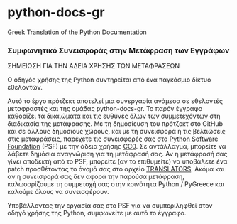 # python-docs-gr
Greek Translation of the Python Documentation

### Συμφωνητικό Συνεισφοράς στην Μετάφραση των Εγγράφων

ΣΗΜΕΙΩΣΗ ΓΙΑ ΤΗΝ ΑΔΕΙΑ ΧΡΗΣΗΣ ΤΩΝ ΜΕΤΑΦΡΑΣΕΩΝ

Ο οδηγός χρήσης της Python συντηρείται από ένα παγκόσμιο δίκτυο
εθελοντών. 

Αυτό το έργο πρότζεκτ αποτελεί μια συνεργασία ανάμεσα σε εθελοντές μεταφραστές και
της ομάδας python-docs-gr. Το παρόν έγγραφο καθορίζει τα δικαιώματα και τις ευθύνες
όλων των συμμετεχόντων στη διαδικασία της μετάφρασης. Με τη δημοσίευση του πρότζεκτ
στο GitHub και σε άλλους δημόσιους χώρους, και με τη συνεισφορά ή τις βελτιώσεις στις
μεταφράσεις, παρέχετε τις συνεισφορές σας στο [Python Software Foundation](https://www.python.org/psf-landing/) (PSF)
με την άδεια χρήσης [CC0](https://creativecommons.org/public-domain/cc0/). Σε αντάλλαγμα,
μπορείτε να λάβετε δημόσια αναγνώριση για τη μετάφρασή σας. Αν η μετάφρασή σας γίνει
αποδεκτή από το PSF, μπορείτε (αν το επιθυμείτε) να υποβάλετε ένα patch προσθέτοντας
το όνομά σας στο αρχείο [TRANSLATORS](https://github.com/pygreece/python-docs-gr/blob/main/TRANSLATORS).
Ακόμα και αν η συνεισφορά σας δεν αφορά την παρούσα μετάφραση, καλωσορίζουμε τη συμμετοχή σας
στην κοινότητα Python / PyGreece και καλούμε όλους να συνεισφέρουν.

Υποβάλλοντας την εργασία σας στο PSF για να συμπεριληφθεί στον οδηγό χρήσης της Python,
συμφωνείτε με αυτό το έγγραφο.
